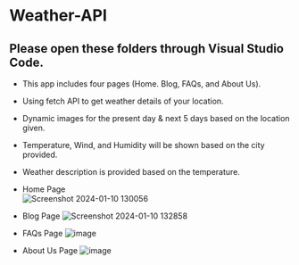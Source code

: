 # Weather-API
## Please open these folders through Visual Studio Code.

  - This app includes four pages (Home. Blog, FAQs, and About Us).
  - Using fetch API to get weather details of your location.
  - Dynamic images for the present day & next 5 days based on the location given.
  - Temperature, Wind, and Humidity will be shown based on the city provided.
  -	Weather description is provided based on the temperature.

  - Home Page    
![Screenshot 2024-01-10 130056](https://github.com/Yaswanth6303/Weather-API/assets/144692822/e4c3f14e-cb49-4c6d-816e-2bc6932dbfd0)

  - Blog Page
![Screenshot 2024-01-10 132858](https://github.com/Yaswanth6303/Weather-API/assets/144692822/02e969a5-6f88-4579-aac5-4351ee4cd603)

  - FAQs Page
![image](https://github.com/Yaswanth6303/Weather-API/assets/144692822/8206dbc8-9020-4f78-8cdf-d01df8fa9df9)

  - About Us Page
![image](https://github.com/Yaswanth6303/Weather-API/assets/144692822/67bc9292-0f6a-4477-9092-b6b211009787)

